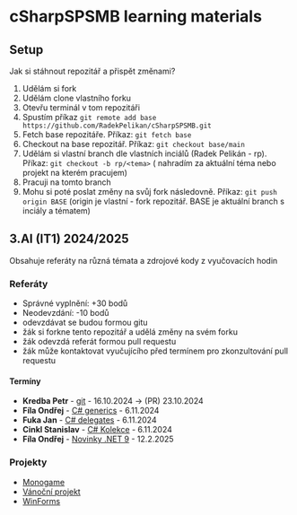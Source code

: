 # cSharpSPSMB learning materials 

## Setup

Jak si stáhnout repozitář a přispět změnami?

1. Udělám si fork
2. Udělám clone vlastního forku
3. Otevřu terminál v tom repozitáři
4. Spustím příkaz `git remote add base https://github.com/RadekPelikan/cSharpSPSMB.git`
5. Fetch base repozitáře. Příkaz: `git fetch base`
6. Checkout na base repozitář. Příkaz: `git checkout base/main`
7. Udělám si vlastní branch dle vlastních inciálů (Radek Pelikán - rp). Příkaz: `git checkout -b rp/<tema>` (<tema> nahradím za aktuální téma nebo projekt na kterém pracujem)
8. Pracuji na tomto branch
9. Mohu si poté poslat změny na svůj fork následovně. Příkaz: `git push origin BASE` (origin je vlastní - fork repozitář. BASE je aktuální branch s inciály a tématem)

## 3.AI (IT1) 2024/2025

Obsahuje referáty na různá témata a zdrojové kody z vyučovacích hodin

### Referáty

- Správné vyplnění: +30 bodů
- Neodevzdání: -10 bodů
- odevzdávat se budou formou gitu
- žák si forkne tento repozitář a udělá změny na svém forku
- žák odevzdá referát formou pull requestu
- žák může kontaktovat vyučujícího před termínem pro zkonzultování pull requestu

#### Termíny

- **Kredba Petr** - [git](materials/git.md) - 16.10.2024 -> (PR) 23.10.2024
- **Fíla Ondřej** - [C# generics](materials/cSharp/generics.md) - 6.11.2024
- **Fuka Jan** - [C# delegates](materials/cSharp/delegates.md) - 6.11.2024
- **Cinkl Stanislav** - [C# Kolekce](materilas/cSharp/collections.md) - 6.11.2024
- **Fíla Ondřej** - [Novinky .NET 9](materials/cSharp/dotnet9.pptx) - 12.2.2025

### Projekty

- [Monogame](projekty/monogame.md)
- [Vánoční projekt](projekty/christmas/christmas.md)
- [WinForms](projekty/winForms.md)
